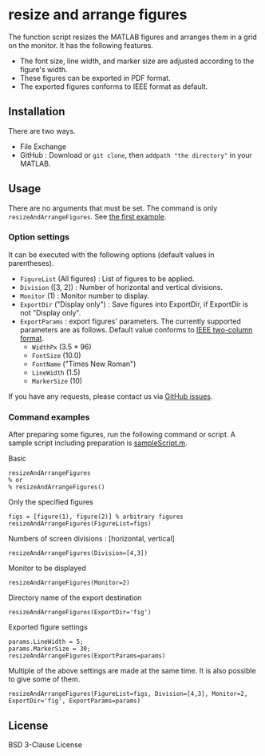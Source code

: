 # resize and arrange figures

The function script resizes the MATLAB figures and arranges them in a grid on the monitor.
It has the following features.
- The font size, line width, and marker size are adjusted according to the figure's width.
- These figures can be exported in PDF format.
- The exported figures conforms to IEEE format as default.

## Installation
There are two ways.
- File Exchange
- GitHub : Download or `git clone`, then `addpath "the directory"` in your MATLAB.
    

## Usage
There are no arguments that must be set.
The command is only `resizeAndArrangeFigures`.
See [the first example](#command-examples).

### Option settings
It can be executed with the following options (default values in parentheses).

- `FigureList` (All figures) : List of figures to be applied.
- `Division` ([3, 2]) : Number of horizontal and vertical divisions.
- `Monitor` (1) : Monitor number to display.
- `ExportDir` ("Display only") : Save figures into ExportDir, if ExportDir is not "Display only".
- `ExportParams` : export figures' parameters.
    The currently supported parameters are as follows.
    Default value conforms to [IEEE two-column format](https://journals.ieeeauthorcenter.ieee.org/create-your-ieee-journal-article/create-graphics-for-your-article/file-formatting/).
    - `WidthPx` (3.5 * 96)
    - `FontSize` (10.0)
    - `FontName` ("Times New Roman")
    - `LineWidth` (1.5)
    - `MarkerSize` (10)

If you have any requests, please contact us via [GitHub issues](https://github.com/kimushun1101/resizeAndArrangeFigures/issues).


### Command examples

After preparing some figures, run the following command or script.
A sample script including preparation is [sampleScript.m](https://github.com/kimushun1101/resizeAndArrangeFigures/blob/main/sampleScript.m).

Basic
```
resizeAndArrangeFigures
% or
% resizeAndArrangeFigures()
```
Only the specified figures
```
figs = [figure(1), figure(2)] % arbitrary figures
resizeAndArrangeFigures(FigureList=figs)
```
Numbers of screen divisions : [horizontal, vertical]
```
resizeAndArrangeFigures(Division=[4,3])
```
Monitor to be displayed
```
resizeAndArrangeFigures(Monitor=2)
```
Directory name of the export destination
```
resizeAndArrangeFigures(ExportDir='fig')
```
Exported figure settings
```
params.LineWidth = 5;
params.MarkerSize = 30;
resizeAndArrangeFigures(ExportParams=params)
```
Multiple of the above settings are made at the same time. It is also possible to give some of them.
```
resizeAndArrangeFigures(FigureList=figs, Division=[4,3], Monitor=2, ExportDir='fig', ExportParams=params)
```

## License
BSD 3-Clause License
